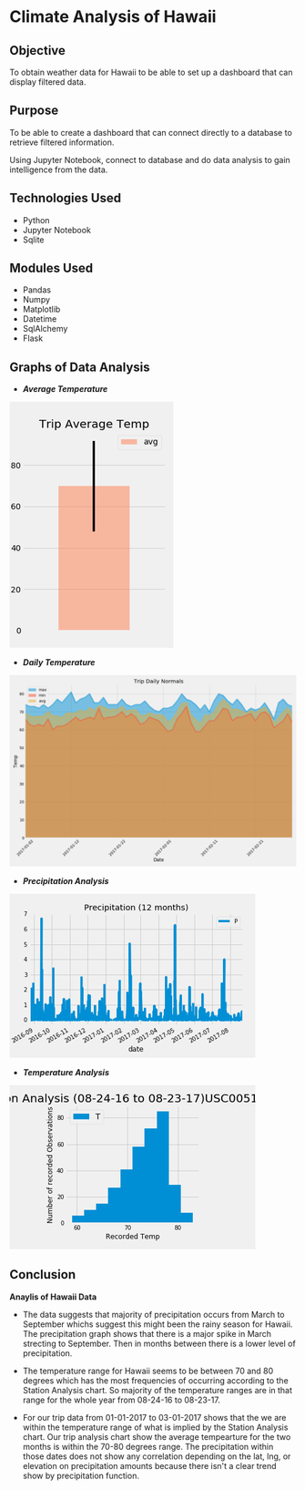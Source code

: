 # Climate Analysis of Hawaii 

## Objective 

To obtain weather data for Hawaii to be able to set up a dashboard that can display filtered data.

## Purpose

To be able to create a dashboard that can connect directly to a database to retrieve filtered information.  

Using Jupyter Notebook, connect to database and do data analysis to gain intelligence from the data.

## Technologies Used

- Python
- Jupyter Notebook
- Sqlite

## Modules Used

- Pandas
- Numpy
- Matplotlib
- Datetime
- SqlAlchemy
- Flask

## Graphs of Data Analysis

- ***Average Temperature***
<img src="https://github.com/ktung1189/Climate_Analysis/blob/master/Images/Average_Temp.png" alt='temperature'>

- ***Daily Temperature***
<img src="https://github.com/ktung1189/Climate_Analysis/blob/master/Images/Daily_Temp.png" alt='daily temp'>

- ***Precipitation Analysis***
<img src="https://github.com/ktung1189/Climate_Analysis/blob/master/Images/PrecipitationAnalysis_Hawaii.png" alt='precipitation analysis'>

- ***Temperature Analysis***
<img src="https://github.com/ktung1189/Climate_Analysis/blob/master/Images/Temperature_Analysis.png" alt='temperature analysis'>


## Conclusion

**Anaylis of Hawaii Data**
- The data suggests that majority of precipitation occurs from March to September whichs suggest this might been the rainy season for Hawaii. The precipitation graph shows that there is a major spike in March strecting to September. Then in months between there is a lower level of precipitation.

- The temperature range for Hawaii seems to be between 70 and 80 degrees which has the most frequencies of occurring according to the Station Analysis chart. So majority of the temperature ranges are in that range for the whole year from 08-24-16 to 08-23-17.

- For our trip data from 01-01-2017 to 03-01-2017 shows that the we are within the temperature range of what is implied by the Station Analysis chart. Our trip analysis chart show the average tempearture for the two months is within the 70-80 degrees range. The precipitation within those dates does not show any correlation depending on the lat, lng, or elevation on precipitation amounts because there isn't a clear trend show by precipitation function. 

